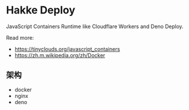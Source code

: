 # Hakke Deploy

JavaScript Containers Runtime like Cloudflare Workers and Deno Deploy.

Read more:

- https://tinyclouds.org/javascript_containers
- https://zh.m.wikipedia.org/zh/Docker

## 架构

- docker
- nginx
- deno
